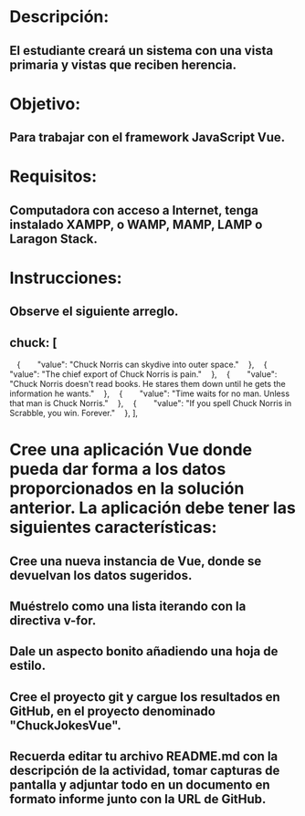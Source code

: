 # Descripción:
## El estudiante creará un sistema con una vista primaria y vistas que reciben herencia.

# Objetivo:
## Para trabajar con el framework JavaScript Vue.

# Requisitos:
## Computadora con acceso a Internet, tenga instalado XAMPP, o WAMP, MAMP, LAMP o Laragon Stack.

# Instrucciones:
## Observe el siguiente arreglo.

## chuck: [ 
    { 
        "value": "Chuck Norris can skydive into outer space." 
    }, 
    { 
        "value": "The chief export of Chuck Norris is pain." 
    }, 
    { 
        "value": "Chuck Norris doesn't read books. He stares them down until he gets the information he wants." 
    }, 
    { 
        "value": "Time waits for no man. Unless that man is Chuck Norris." 
    }, 
    { 
        "value": "If you spell Chuck Norris in Scrabble, you win. Forever." 
    }, 
], 

 

# Cree una aplicación Vue donde pueda dar forma a los datos proporcionados en la solución anterior. La aplicación debe tener las siguientes características:

## Cree una nueva instancia de Vue, donde se devuelvan los datos sugeridos.
## Muéstrelo como una lista iterando con la directiva v-for.
## Dale un aspecto bonito añadiendo una hoja de estilo.
## Cree el proyecto git y cargue los resultados en GitHub, en el proyecto denominado "ChuckJokesVue".
## Recuerda editar tu archivo README.md con la descripción de la actividad, tomar capturas de pantalla y adjuntar todo en un documento en formato informe junto con la URL de GitHub.
